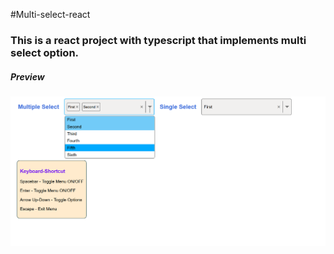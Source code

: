 #Multi-select-react
### This is a react project with typescript that implements multi select option.

##### *Preview* 

![multi-select-react](https://github.com/Achyutem/multi-selector-react/blob/main/Multi-selector.png)
